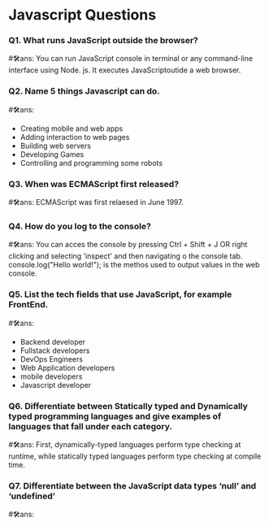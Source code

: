 
# Javascript Questions
### Q1. What runs JavaScript outside the browser?
#🛠ans: You can run JavaScript console in terminal or any command-line interface using Node. js. It executes JavaScriptoutide a web browser.

### Q2. Name 5 things Javascript can do.
#🛠ans: 
- Creating mobile and web apps
- Adding interaction to web pages
- Building web servers
- Developing Games
- Controlling and programming some robots

### Q3. When was ECMAScript first released?
#🛠ans: ECMAScript was first relaesed in June 1997.

### Q4. How do you log to the console?
#🛠ans: You can acces the console by pressing Ctrl + Shift + J OR right clicking and selecting 'inspect' and then navigating o the console tab. console.log("Hello world!"); is the methos used to output values in the web console.


### Q5. List the tech fields that use JavaScript, for example FrontEnd.
#🛠ans:
- Backend developer
- Fullstack developers
- DevOps Engineers
- Web Application developers
- mobile developers
- Javascript developer


### Q6. Differentiate between Statically typed and Dynamically typed programming languages and give examples of languages that fall under each category.
#🛠ans: First, dynamically-typed languages perform type checking at runtime, while statically typed languages perform type checking at compile time.



### Q7. Differentiate between the JavaScript data types ‘null’ and ‘undefined’ 
#🛠ans:

